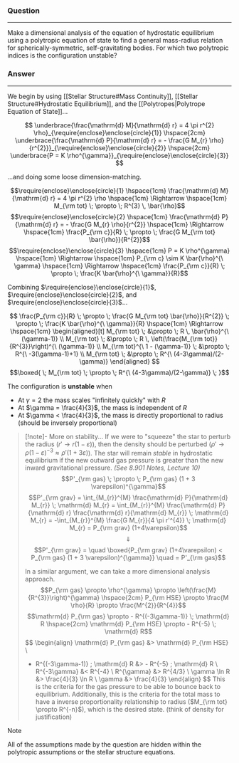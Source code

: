 ### Question
---
Make a dimensional analysis of the equation of hydrostatic equilibrium using a polytropic equation of state to find a general mass-radius relation for spherically-symmetric, self-gravitating bodies. For which two polytropic indices is the configuration unstable?

### Answer
---
We begin by using [[Stellar Structure#Mass Continuity]], [[Stellar Structure#Hydrostatic Equilibrium]], and the [[Polytropes|Polytrope Equation of State]]... 

$$
\underbrace{\frac{\mathrm{d} M}{\mathrm{d} r} = 4 \pi r^{2} \rho}_{\require{enclose}\enclose{circle}{1}}
\hspace{2cm}
\underbrace{\frac{\mathrm{d} P}{\mathrm{d} r} = - \frac{G M_{r} \rho}{r^{2}}}_{\require{enclose}\enclose{circle}{2}}
\hspace{2cm}
\underbrace{P = K \rho^{\gamma}}_{\require{enclose}\enclose{circle}{3}}
$$

...and doing some loose dimension-matching.

$$\require{enclose}\enclose{circle}{1} \hspace{1cm} \frac{\mathrm{d} M}{\mathrm{d} r} = 4 \pi r^{2} \rho \hspace{1cm} \Rightarrow \hspace{1cm} M_{\rm tot} \; \propto \; R^{3} \, \bar{\rho}$$
$$\require{enclose}\enclose{circle}{2} \hspace{1cm} \frac{\mathrm{d} P}{\mathrm{d} r} = - \frac{G M_{r} \rho}{r^{2}} \hspace{1cm} \Rightarrow \hspace{1cm} \frac{P_{\rm c}}{R} \; \propto \; \frac{G M_{\rm tot} \bar{\rho}}{R^{2}}$$
$$\require{enclose}\enclose{circle}{3} \hspace{1cm} P = K \rho^{\gamma} \hspace{1cm} \Rightarrow \hspace{1cm} P_{\rm c} \sim K \bar{\rho}^{\ \gamma} \hspace{1cm} \Rightarrow \hspace{1cm} \frac{P_{\rm c}}{R} \; \propto \; \frac{K \bar{\rho}^{\ \gamma}}{R}$$

Combining $\require{enclose}\enclose{circle}{1}$, $\require{enclose}\enclose{circle}{2}$, and $\require{enclose}\enclose{circle}{3}$...

$$
\frac{P_{\rm c}}{R} \; \propto \; \frac{G M_{\rm tot} \bar{\rho}}{R^{2}} \; \propto \; \frac{K \bar{\rho}^{\ \gamma}}{R} \hspace{1cm} \Rightarrow \hspace{1cm} 
\begin{aligned}[t]
	M_{\rm tot} \; &\propto \; R \, \bar{\rho}^{\ (\gamma-1)} \\
	M_{\rm tot} \; &\propto \; R \, \left(\frac{M_{\rm tot}}{R^{3}}\right)^{\ (\gamma-1)} \\
	M_{\rm tot}^{\ 1 - (\gamma-1)} \; &\propto \; R^{\ -3(\gamma-1)+1} \\
	M_{\rm tot} \; &\propto \; R^{\ (4-3\gamma)/(2-\gamma)}
\end{aligned}
$$
$$\boxed{ \; M_{\rm tot} \; \propto \; R^{\ (4-3\gamma)/(2-\gamma)} \; }$$

The configuration is **unstable** when
- At $\gamma = 2$ the mass scales "infinitely quickly" with $R$
- At $\gamma = \frac{4}{3}$, the mass is independent of $R$
- At $\gamma < \frac{4}{3}$, the mass is directly proportional to radius (should be inversely proportional)

> [!note]- More on stability...
> If we were to "squeeze" the star to perturb the radius ($r' \to r (1 - \varepsilon)$), then the density should be perturbed ($\rho' \to \rho (1-\varepsilon)^{-3} \approx \rho' (1+3\varepsilon)$). The star will remain *stable* in hydrostatic equilibrium if the new outward gas pressure is greater than the new inward gravitational pressure. *(See 8.901 Notes, Lecture 10)*
> $$P'_{\rm gas} \; \propto \; P_{\rm gas} (1 + 3 \varepsilon)^{\gamma}$$
> $$P'_{\rm grav} = \int_{M_{r}}^{M} \frac{\mathrm{d} P}{\mathrm{d} M_{r}} \; \mathrm{d} M_{r} = \int_{M_{r}}^{M} \frac{\mathrm{d} P}{\mathrm{d} r} \frac{\mathrm{d} r}{\mathrm{d} M_{r}} \; \mathrm{d} M_{r} = -\int_{M_{r}}^{M} \frac{G M_{r}}{4 \pi r'^{4}} \; \mathrm{d} M_{r} = P_{\rm grav} (1+4\varepsilon)$$
> $$\Downarrow$$
> $$P'_{\rm grav} = \quad \boxed{P_{\rm grav} (1+4\varepsilon) < P_{\rm gas} (1 + 3 \varepsilon)^{\gamma}} \quad = P'_{\rm gas}$$
> 
> In a similar argument, we can take a more dimensional analysis approach.
> $$P_{\rm gas} \propto \rho^{\gamma} \propto \left(\frac{M}{R^{3}}\right)^{\gamma} \hspace{2cm} P_{\rm HSE} \propto \frac{M \rho}{R} \propto \frac{M^{2}}{R^{4}}$$
> $$\mathrm{d} P_{\rm gas} \propto - R^{(-3\gamma-1)} \; \mathrm{d} R \hspace{2cm} \mathrm{d} P_{\rm HSE} \propto - R^{-5} \; \mathrm{d} R$$
> $$
> \begin{align}
> 	\mathrm{d} P_{\rm gas} &> \mathrm{d} P_{\rm HSE} \\
> 	- R^{(-3\gamma-1)} \; \mathrm{d} R &> - R^{-5} \; \mathrm{d} R \\
> 	R^{-3\gamma} &< R^{-4} \\
> 	R^{\gamma} &> R^{4/3} \\
> 	\gamma \ln R &> \frac{4}{3} \ln R \\
> 	\gamma &> \frac{4}{3}
> \end{align}
> $$
> This is the criteria for the gas pressure to be able to bounce back to equilibrium. Additionally, this is the criteria for the total mass to have a inverse proportionality relationship to radius ($M_{\rm tot} \propto R^{-n}$), which is the desired state. (think of density for justification)

> [!note]
> All of the assumptions made by the question are hidden within the polytropic assumptions or the stellar structure equations.


